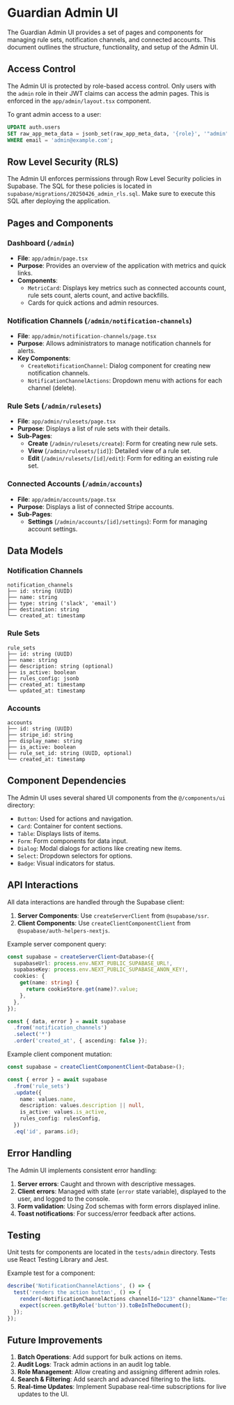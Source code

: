 # Guardian Admin UI

The Guardian Admin UI provides a set of pages and components for managing rule sets, notification channels, and connected accounts. This document outlines the structure, functionality, and setup of the Admin UI.

## Access Control

The Admin UI is protected by role-based access control. Only users with the `admin` role in their JWT claims can access the admin pages. This is enforced in the `app/admin/layout.tsx` component.

To grant admin access to a user:

```sql
UPDATE auth.users
SET raw_app_meta_data = jsonb_set(raw_app_meta_data, '{role}', '"admin"')
WHERE email = 'admin@example.com';
```

## Row Level Security (RLS)

The Admin UI enforces permissions through Row Level Security policies in Supabase. The SQL for these policies is located in `supabase/migrations/20250426_admin_rls.sql`. Make sure to execute this SQL after deploying the application.

## Pages and Components

### Dashboard (`/admin`)

- **File**: `app/admin/page.tsx`
- **Purpose**: Provides an overview of the application with metrics and quick links.
- **Components**:
  - `MetricCard`: Displays key metrics such as connected accounts count, rule sets count, alerts count, and active backfills.
  - Cards for quick actions and admin resources.

### Notification Channels (`/admin/notification-channels`)

- **File**: `app/admin/notification-channels/page.tsx`
- **Purpose**: Allows administrators to manage notification channels for alerts.
- **Key Components**:
  - `CreateNotificationChannel`: Dialog component for creating new notification channels.
  - `NotificationChannelActions`: Dropdown menu with actions for each channel (delete).

### Rule Sets (`/admin/rulesets`)

- **File**: `app/admin/rulesets/page.tsx`
- **Purpose**: Displays a list of rule sets with their details.
- **Sub-Pages**:
  - **Create** (`/admin/rulesets/create`): Form for creating new rule sets.
  - **View** (`/admin/rulesets/[id]`): Detailed view of a rule set.
  - **Edit** (`/admin/rulesets/[id]/edit`): Form for editing an existing rule set.

### Connected Accounts (`/admin/accounts`)

- **File**: `app/admin/accounts/page.tsx`
- **Purpose**: Displays a list of connected Stripe accounts.
- **Sub-Pages**:
  - **Settings** (`/admin/accounts/[id]/settings`): Form for managing account settings.

## Data Models

### Notification Channels

```
notification_channels
├── id: string (UUID)
├── name: string
├── type: string ('slack', 'email')
├── destination: string
└── created_at: timestamp
```

### Rule Sets

```
rule_sets
├── id: string (UUID)
├── name: string
├── description: string (optional)
├── is_active: boolean
├── rules_config: jsonb
├── created_at: timestamp
└── updated_at: timestamp
```

### Accounts

```
accounts
├── id: string (UUID)
├── stripe_id: string
├── display_name: string
├── is_active: boolean
├── rule_set_id: string (UUID, optional)
└── created_at: timestamp
```

## Component Dependencies

The Admin UI uses several shared UI components from the `@/components/ui` directory:

- `Button`: Used for actions and navigation.
- `Card`: Container for content sections.
- `Table`: Displays lists of items.
- `Form`: Form components for data input.
- `Dialog`: Modal dialogs for actions like creating new items.
- `Select`: Dropdown selectors for options.
- `Badge`: Visual indicators for status.

## API Interactions

All data interactions are handled through the Supabase client:

1. **Server Components**: Use `createServerClient` from `@supabase/ssr`.
2. **Client Components**: Use `createClientComponentClient` from `@supabase/auth-helpers-nextjs`.

Example server component query:

```typescript
const supabase = createServerClient<Database>({
  supabaseUrl: process.env.NEXT_PUBLIC_SUPABASE_URL!,
  supabaseKey: process.env.NEXT_PUBLIC_SUPABASE_ANON_KEY!,
  cookies: {
    get(name: string) {
      return cookieStore.get(name)?.value;
    },
  },
});

const { data, error } = await supabase
  .from('notification_channels')
  .select('*')
  .order('created_at', { ascending: false });
```

Example client component mutation:

```typescript
const supabase = createClientComponentClient<Database>();

const { error } = await supabase
  .from('rule_sets')
  .update({
    name: values.name,
    description: values.description || null,
    is_active: values.is_active,
    rules_config: rulesConfig,
  })
  .eq('id', params.id);
```

## Error Handling

The Admin UI implements consistent error handling:

1. **Server errors**: Caught and thrown with descriptive messages.
2. **Client errors**: Managed with state (`error` state variable), displayed to the user, and logged to the console.
3. **Form validation**: Using Zod schemas with form errors displayed inline.
4. **Toast notifications**: For success/error feedback after actions.

## Testing

Unit tests for components are located in the `tests/admin` directory. Tests use React Testing Library and Jest.

Example test for a component:

```typescript
describe('NotificationChannelActions', () => {
  test('renders the action button', () => {
    render(<NotificationChannelActions channelId="123" channelName="Test Channel" />);
    expect(screen.getByRole('button')).toBeInTheDocument();
  });
});
```

## Future Improvements

1. **Batch Operations**: Add support for bulk actions on items.
2. **Audit Logs**: Track admin actions in an audit log table.
3. **Role Management**: Allow creating and assigning different admin roles.
4. **Search & Filtering**: Add search and advanced filtering to the lists.
5. **Real-time Updates**: Implement Supabase real-time subscriptions for live updates to the UI.
